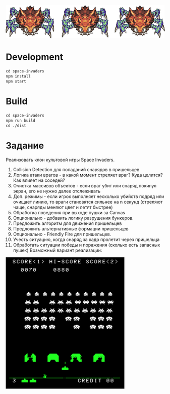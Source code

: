 ![Screenshot](assets/EnemyMonsterType3.png)	

# Development

```
cd space-invaders
npm install
npm start
```

# Build

```
cd space-invaders
npm run build
cd ./dist
```

# Задание
Реализовать клон культовой игры Space Invaders.

1. Collision Detection для попаданий снарядов в пришельцев
2. Логика атаки врагов - в какой момент стреляет враг? Куда целится? Как влияет на соседей?
3. Очистка массивов объектов - если враг убит или снаряд покинул экран, его не нужно далее отслеживать
4. Доп. режимы - если игрок выполняет несколько убийств подряд или очищает линию, то враги становятся сильнее на n секунд 
	(стреляют чаще, снаряды меняют цвет и летят быстрее)
5. Обработка поведения при выходе пушки за Сanvas
6. Опционально - добавить логику разрушения бункеров.
7. Предложить алгоритм для движения пришельцев
8. Предложить альтернативные формации пришельцев
9. Опционально - Friendly Fire для пришельцев.
10. Учесть ситуацию, когда снаряд за кадр пролетит через пришельца
11. Обработать ситуации победы и поражения (сколько есть запасных пушек)
Возможный вариант реализации:

![screenshot](docs/legacy.png)

